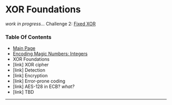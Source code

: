 # XOR Foundations
_work in progress..._
Challenge 2: [Fixed XOR](https://cryptopals.com/sets/1/challenges/2)

### Table Of Contents
* [Main Page](../)
* [Encoding Magic Numbers: Integers](../problem1/)
* XOR Foundations
* [link] XOR cipher
* [link] Detection
* [link] Encryption
* [link] Error-prone coding
* [link] AES-128 in ECB? *what?*
* [link] TBD
---